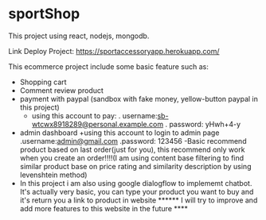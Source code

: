 # sportShop
This project using react, nodejs, mongodb.

Link Deploy Project:  https://sportaccessoryapp.herokuapp.com/

This ecommerce project include some basic feature such as:
- Shopping cart
- Comment review product
- payment with paypal (sandbox with fake money, yellow-button paypal in this project)
  + using this account to pay:
   . username:sb-wtcwx8918289@personal.example.com
   . password: yHwh+4-y
- admin dashboard
  +using this account to login to admin page
    .username:admin@gmail.com
    .password: 123456
-Basic recommend product based on last order(just for you), this recommend only work when you create an order!!!!(I am using content base filtering to find similar product base on price rating and similarity description by using levenshtein method)
- In this project i am also using google dialogflow to implememt chatbot. It's actually very basic, you can type your product you want to buy and it's return you a link to product in website
****** I will try to improve and add more features to this website in the future ****

